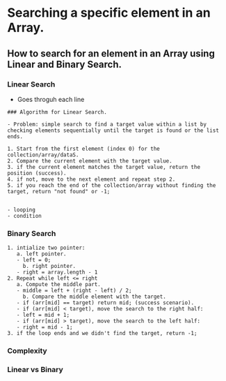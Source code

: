 # Searching a specific element in an Array.

## How to search for an element in an Array using Linear and Binary Search.

### Linear Search

- Goes throguh each line

```
### Algorithm for Linear Search.

- Problem: simple search to find a target value within a list by checking elements sequentially until the target is found or the list ends.

1. Start from the first element (index 0) for the collection/array/dataS.
2. Compare the current element with the target value.
3. if the current element matches the target value, return the position (success).
4. if not, move to the next element and repeat step 2.
5. if you reach the end of the collection/array without finding the target, return "not found" or -1;


- looping
- condition
```

### Binary Search

```
1. intialize two pointer:
   a. left pointer.
   - left = 0;
     b. right pointer.
   - right = array.length - 1
2. Repeat while left <= right
   a. Compute the middle part.
   - middle = left + (right - left) / 2;
     b. Compare the middle element with the target.
   - if (arr[mid] == target) return mid; (success scenario).
   - if (arr[mid] < target), move the search to the right half:
   - left = mid + 1;
   - if (arr[mid] > target), move the search to the left half:
   - right = mid - 1;
3. if the loop ends and we didn't find the target, return -1;
```

### Complexity

### Linear vs Binary
